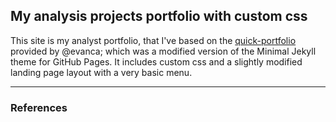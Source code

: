 ## My analysis projects portfolio with custom css

This site is my analyst portfolio, that I've based on the [quick-portfolio](https://github.com/evanca/quick-portfolio) provided by @evanca; which was a modified version of the Minimal Jekyll theme for GitHub Pages.
It includes custom css and a slightly modified landing page layout with a very basic menu.
___

### References

[^1]: Jekyll theme "Minimal" for GitHub Pages: https://github.com/pages-themes/minimal (CC0 1.0 Universal License).

[^2]: Quick portfolio by @evanca: https://github.com/evanca/quick-portfolio

